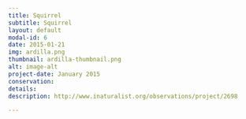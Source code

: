 ```yaml
---
title: Squirrel
subtitle: Squirrel
layout: default
modal-id: 6
date: 2015-01-21
img: ardilla.png
thumbnail: ardilla-thumbnail.png
alt: image-alt
project-date: January 2015
conservation: 
details: 
description: http://www.inaturalist.org/observations/project/2698 

---
```

